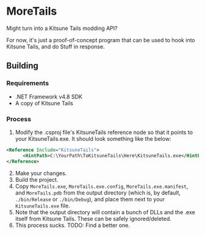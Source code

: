 # MoreTails

Might turn into a Kitsune Tails modding API?

For now, it's just a proof-of-concept program that can be used to hook into Kitsune Tails, and do Stuff in response.

## Building

### Requirements
- .NET Framework v4.8 SDK
- A copy of Kitsune Tails

### Process

1) Modify the .csproj file's KitsuneTails reference node so that it points to your KitsuneTails.exe. It should look something like the below:

```xml
<Reference Include="KitsuneTails">
      <HintPath>C:\YourPath\ToKitsuneTails\Here\KitsuneTails.exe</HintPath>
</Reference>
```

2) Make your changes.
3) Build the project.
4) Copy `MoreTails.exe`, `MoreTails.exe.config`, `MoreTails.exe.manifest`, and `MoreTails.pdb` 
   from the output directory (which is, by default, `./bin/Release` or `./bin/Debug`), and place them next to your `KitsuneTails.exe` file.
6) Note that the output directory will contain a bunch of DLLs and the .exe itself from Kitsune Tails. These can be safely ignored/deleted.
7) This process sucks. TODO: Find a better one.